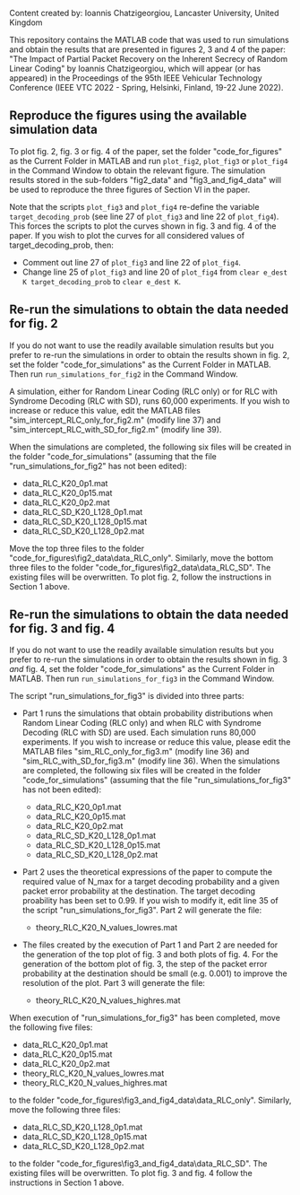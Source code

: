 Content created by:
Ioannis Chatzigeorgiou, Lancaster University, United Kingdom

This repository contains the MATLAB code that was used to run simulations and obtain the results that are presented in figures 2, 3 and 4 of the paper:
"The Impact of Partial Packet Recovery on the Inherent Secrecy of Random Linear Coding" by Ioannis Chatzigeorgiou, which will appear (or has appeared) in the Proceedings of the 95th IEEE Vehicular Technology Conference (IEEE VTC 2022 - Spring, Helsinki, Finland, 19-22 June 2022).

## Reproduce the figures using the available simulation data

To plot fig. 2, fig. 3 or fig. 4 of the paper, set the folder "code_for_figures" as the Current Folder in MATLAB and run `plot_fig2`, `plot_fig3` or `plot_fig4` in the Command Window to obtain the relevant figure. The simulation results stored in the sub-folders "fig2_data" and "fig3_and_fig4_data" will be used to reproduce the three figures of Section VI in the paper. 

Note that the scripts `plot_fig3` and `plot_fig4` re-define the variable `target_decoding_prob` (see line 27 of `plot_fig3` and line 22 of `plot_fig4`). This forces the scripts to plot the curves shown in fig. 3 and fig. 4 of the paper. If you wish to plot the curves for all considered values of target_decoding_prob, then:
- Comment out line 27 of `plot_fig3` and line 22 of `plot_fig4`.
- Change line 25 of `plot_fig3` and line 20 of `plot_fig4` from `clear e_dest K target_decoding_prob` to `clear e_dest K`.

## Re-run the simulations to obtain the data needed for fig. 2

If you do not want to use the readily available simulation results but you prefer to re-run the simulations in order to obtain the results shown in fig. 2, set the folder "code_for_simulations" as the Current Folder in MATLAB. Then run `run_simulations_for_fig2` in the Command Window.

A simulation, either for Random Linear Coding (RLC only) or for RLC with Syndrome Decoding (RLC with SD), runs 60,000 experiments. If you wish to increase or reduce this value, edit the MATLAB files "sim_intercept_RLC_only_for_fig2.m" (modify line 37) and "sim_intercept_RLC_with_SD_for_fig2.m" (modify line 39).

When the simulations are completed, the following six files will be created in the folder "code_for_simulations" (assuming that the file "run_simulations_for_fig2" has not been edited):
- data_RLC_K20_0p1.mat
- data_RLC_K20_0p15.mat
- data_RLC_K20_0p2.mat
- data_RLC_SD_K20_L128_0p1.mat
- data_RLC_SD_K20_L128_0p15.mat
- data_RLC_SD_K20_L128_0p2.mat

Move the top three files to the folder "code_for_figures\fig2_data\data_RLC_only". Similarly, move the bottom three files to the folder "code_for_figures\fig2_data\data_RLC_SD". The existing files will be overwritten. To plot fig. 2, follow the instructions in Section 1 above.

## Re-run the simulations to obtain the data needed for fig. 3 and fig. 4

If you do not want to use the readily available simulation results but you prefer to re-run the simulations in order to obtain the results shown in fig. 3 *and* fig. 4, set the folder "code_for_simulations" as the Current Folder in MATLAB. Then run `run_simulations_for_fig3` in the Command Window.

The script "run_simulations_for_fig3" is divided into three parts:

- Part 1 runs the simulations that obtain probability distributions when Random Linear Coding (RLC only) and when RLC with Syndrome Decoding (RLC with SD) are used. Each simulation runs 80,000 experiments. If you wish to increase or reduce this value, please edit the MATLAB files "sim_RLC_only_for_fig3.m" (modify line 36) and "sim_RLC_with_SD_for_fig3.m" (modify line 36). When the simulations are completed, the following six files will be created in the folder "code_for_simulations" (assuming that the file "run_simulations_for_fig3" has not been edited):
  - data_RLC_K20_0p1.mat
  - data_RLC_K20_0p15.mat
  - data_RLC_K20_0p2.mat
  - data_RLC_SD_K20_L128_0p1.mat
  - data_RLC_SD_K20_L128_0p15.mat
  - data_RLC_SD_K20_L128_0p2.mat

- Part 2 uses the theoretical expressions of the paper to compute the required value of N_max for a target decoding probability and a given packet error probability at the destination. The target decoding proability has been set to 0.99. If you wish to modify it, edit line 35 of the script "run_simulations_for_fig3". Part 2 will generate the file:
  - theory_RLC_K20_N_values_lowres.mat

- The files created by the execution of Part 1 and Part 2 are needed for the generation of the top plot of fig. 3 and both plots of fig. 4. For the generation of the bottom plot of fig. 3, the step of the packet error probability at the destination should be small (e.g. 0.001) to improve the resolution of the plot. Part 3 will generate the file:
  - theory_RLC_K20_N_values_highres.mat

When execution of "run_simulations_for_fig3" has been completed, move the following five files:
- data_RLC_K20_0p1.mat
- data_RLC_K20_0p15.mat
- data_RLC_K20_0p2.mat
- theory_RLC_K20_N_values_lowres.mat
- theory_RLC_K20_N_values_highres.mat

to the folder "code_for_figures\fig3_and_fig4_data\data_RLC_only". Similarly, move the following three files:
- data_RLC_SD_K20_L128_0p1.mat
- data_RLC_SD_K20_L128_0p15.mat
- data_RLC_SD_K20_L128_0p2.mat

to the folder "code_for_figures\fig3_and_fig4_data\data_RLC_SD". The existing files will be overwritten. To plot fig. 3 and fig. 4 follow the instructions in Section 1 above.
